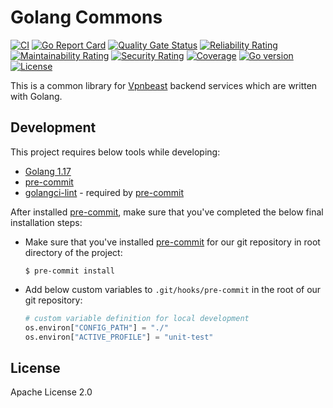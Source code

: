 # Golang Commons
[![CI](https://github.com/vpnbeast/golang-commons/workflows/CI/badge.svg?event=push)](https://github.com/vpnbeast/golang-commons/actions?query=workflow%3ACI)
[![Go Report Card](https://goreportcard.com/badge/github.com/vpnbeast/golang-commons)](https://goreportcard.com/report/github.com/vpnbeast/golang-commons)
[![Quality Gate Status](https://sonarcloud.io/api/project_badges/measure?project=vpnbeast_golang-commons&metric=alert_status)](https://sonarcloud.io/summary/new_code?id=vpnbeast_golang-commons)
[![Reliability Rating](https://sonarcloud.io/api/project_badges/measure?project=vpnbeast_golang-commons&metric=reliability_rating)](https://sonarcloud.io/summary/new_code?id=vpnbeast_golang-commons)
[![Maintainability Rating](https://sonarcloud.io/api/project_badges/measure?project=vpnbeast_golang-commons&metric=sqale_rating)](https://sonarcloud.io/summary/new_code?id=vpnbeast_golang-commons)
[![Security Rating](https://sonarcloud.io/api/project_badges/measure?project=vpnbeast_golang-commons&metric=security_rating)](https://sonarcloud.io/summary/new_code?id=vpnbeast_golang-commons)
[![Coverage](https://sonarcloud.io/api/project_badges/measure?project=vpnbeast_golang-commons&metric=coverage)](https://sonarcloud.io/summary/new_code?id=vpnbeast_golang-commons)
[![Go version](https://img.shields.io/github/go-mod/go-version/vpnbeast/golang-commons)](https://github.com/vpnbeast/golang-commons)
[![License](https://img.shields.io/badge/License-Apache%202.0-blue.svg)](https://opensource.org/licenses/Apache-2.0)

This is a common library for [Vpnbeast](https://github.com/vpnbeast) backend services which are written with Golang.

## Development
This project requires below tools while developing:
- [Golang 1.17](https://golang.org/doc/go1.17)
- [pre-commit](https://pre-commit.com/)
- [golangci-lint](https://golangci-lint.run/usage/install/) - required by [pre-commit](https://pre-commit.com/)

After installed [pre-commit](https://pre-commit.com/), make sure that you've completed the below final installation steps:
- Make sure that you've installed [pre-commit](https://pre-commit.com/) for our git repository in root directory of the project:
  ```shell
  $ pre-commit install
  ```
- Add below custom variables to `.git/hooks/pre-commit` in the root of our git repository:
  ```python
  # custom variable definition for local development
  os.environ["CONFIG_PATH"] = "./"
  os.environ["ACTIVE_PROFILE"] = "unit-test"
  ```

## License
Apache License 2.0
